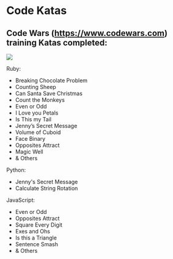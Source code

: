 # Code Katas

## Code Wars (https://www.codewars.com) training Katas completed:

![](https://www.codewars.com/users/JJoseCCampos/badges/large)

Ruby:

* Breaking Chocolate Problem
* Counting Sheep
* Can Santa Save Christmas
* Count the Monkeys
* Even or Odd
* I Love you Petals
* Is This my Tail
* Jenny’s Secret Message
* Volume of Cuboid
* Face Binary
* Opposites Attract
* Magic Well
* & Others

Python:
* Jenny's Secret Message
* Calculate String Rotation

JavaScript:
* Even or Odd
* Opposites Attract
* Square Every Digit
* Exes and Ohs
* Is this a Triangle
* Sentence Smash
* & Others
